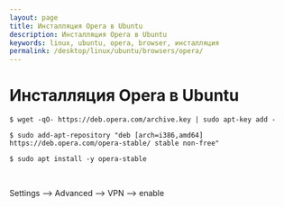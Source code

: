 ```yaml
---
layout: page
title: Инсталляция Opera в Ubuntu
description: Инсталляция Opera в Ubuntu
keywords: linux, ubuntu, opera, browser, инсталляция
permalink: /desktop/linux/ubuntu/browsers/opera/
---
```


# Инсталляция Opera в Ubuntu

    $ wget -qO- https://deb.opera.com/archive.key | sudo apt-key add -

    $ sudo add-apt-repository "deb [arch=i386,amd64] https://deb.opera.com/opera-stable/ stable non-free"

    $ sudo apt install -y opera-stable

<br/>

Settings --> Advanced --> VPN --> enable
